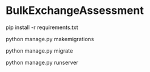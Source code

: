 # BulkExchangeAssessment

[//]: # (install requirements)
pip install -r requirements.txt

[//]: # (migration commands)
python manage.py makemigrations

python manage.py migrate

[//]: # (runserver)
python manage.py runserver

